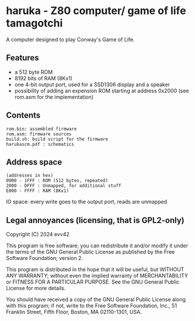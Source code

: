 # haruka - Z80 computer/ game of life tamagotchi

A computer designed to play Conway's Game of Life.

## Features

- a 512 byte ROM
- 8192 bits of RAM (8Kx1)
- one 4-bit output port, used for a SSD1306 display and a speaker
- possibility of adding an expension ROM starting at address 0x2000 (see rom.asm for the implementation)

## Contents

```
rom.bin: assembled firmware
rom.asm: firmware sources
build.sh: build script for the firmware
harukascm.pdf : schematics
```

## Address space

```
(addresses in hex)
0000 - 1FFF : ROM (512 bytes, repeated)
2000 - DFFF : Unmapped, for additional stuff
E000 - FFFF : RAM (8Kx1)

```
IO space: every write goes to the output port, reads are unmapped

## Legal annoyances (licensing, that is GPL2-only)

Copyright (C) 2024 evv42

This program is free software; you can redistribute it and/or modify it under the terms of the GNU General Public License as published by the Free Software Foundation; version 2.

This program is distributed in the hope that it will be useful, but WITHOUT ANY WARRANTY; without even the implied warranty of MERCHANTABILITY or FITNESS FOR A PARTICULAR PURPOSE. See the GNU General Public License for more details.

You should have received a copy of the GNU General Public License along with this program; if not, write to the Free Software Foundation, Inc., 51 Franklin Street, Fifth Floor, Boston, MA 02110-1301, USA. 
